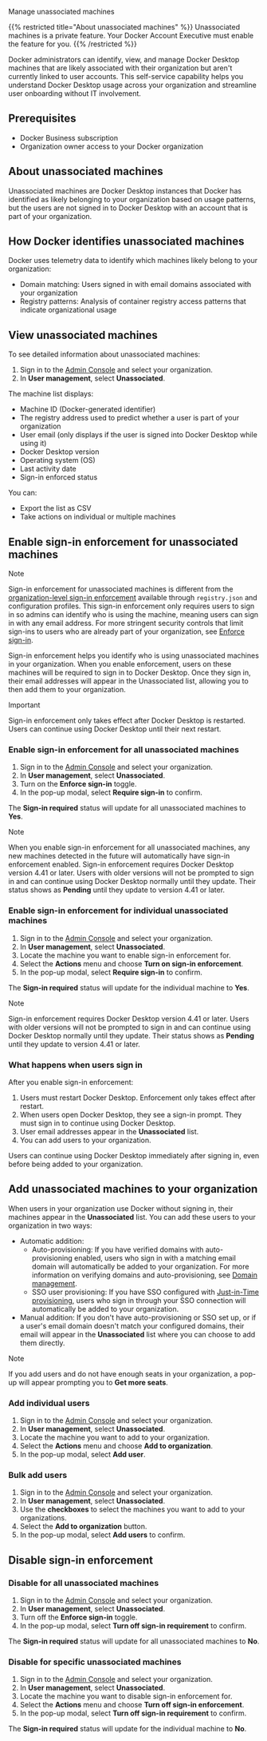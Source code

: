 Manage unassociated machines


{{% restricted title="About unassociated machines" %}}
Unassociated machines is a private feature. Your Docker
Account Executive must enable the feature for you.
{{% /restricted %}}

Docker administrators can identify, view, and manage Docker Desktop machines
that are likely associated with their organization but aren't currently linked
to user accounts. This self-service capability helps you understand Docker
Desktop usage across your organization and streamline user onboarding without
IT involvement.

## Prerequisites

- Docker Business subscription
- Organization owner access to your Docker organization

## About unassociated machines

Unassociated machines are Docker Desktop instances that Docker has identified
as likely belonging to your organization based on usage patterns, but the users
are not signed in to Docker Desktop with an account that is part of your
organization.

## How Docker identifies unassociated machines

Docker uses telemetry data to identify which machines likely belong to your
organization:

- Domain matching: Users signed in with email domains associated with your
organization
- Registry patterns: Analysis of container registry access patterns that
indicate organizational usage

## View unassociated machines

To see detailed information about unassociated machines:

1. Sign in to the [Admin Console](https://app.docker.com/admin) and select
your organization.
1. In **User management**, select **Unassociated**.

The machine list displays:

- Machine ID (Docker-generated identifier)
- The registry address used to predict whether a user is part of your
organization
- User email (only displays if the user is signed into Docker Desktop while
using it)
- Docker Desktop version
- Operating system (OS)
- Last activity date
- Sign-in enforced status

You can:

- Export the list as CSV
- Take actions on individual or multiple machines

## Enable sign-in enforcement for unassociated machines

> [!NOTE]
>
> Sign-in enforcement for unassociated machines is different from
the [organization-level sign-in enforcement](/enterprise/security/enforce-sign-in/)
available through `registry.json` and configuration profiles. This sign-in
enforcement only requires users to sign in so admins can identify who is
using the machine, meaning users can sign in with any email address. For more
stringent security controls that limit sign-ins to users who are already part
of your organization, see [Enforce sign-in](/enterprise/security/enforce-sign-in/).

Sign-in enforcement helps you identify who is using unassociated machines in
your organization. When you enable enforcement, users on these machines will
be required to sign in to Docker Desktop. Once they sign in, their email
addresses will appear in the Unassociated list, allowing you to then add them
to your organization.

> [!IMPORTANT]
>
> Sign-in enforcement only takes effect after Docker Desktop is restarted.
Users can continue using Docker Desktop until their next restart.

### Enable sign-in enforcement for all unassociated machines

1. Sign in to the [Admin Console](https://app.docker.com/admin) and select
your organization.
1. In **User management**, select **Unassociated**.
1. Turn on the **Enforce sign-in** toggle.
1. In the pop-up modal, select **Require sign-in** to confirm.

The **Sign-in required** status will update for all unassociated machines to
**Yes**.

> [!NOTE]
>
> When you enable sign-in enforcement for all unassociated machines, any new
machines detected in the future will automatically have sign-in enforcement
enabled. Sign-in enforcement requires Docker Desktop version 4.41 or later.
Users with older versions will not be prompted to sign in and can continue
using Docker Desktop normally until they update. Their status shows
as **Pending** until they update to version 4.41 or later.

### Enable sign-in enforcement for individual unassociated machines

1. Sign in to the [Admin Console](https://app.docker.com/admin) and select
your organization.
1. In **User management**, select **Unassociated**.
1. Locate the machine you want to enable sign-in enforcement for.
1. Select the **Actions** menu and choose **Turn on sign-in enforcement**.
1. In the pop-up modal, select **Require sign-in** to confirm.

The **Sign-in required** status will update for the individual machine to
**Yes**.

> [!NOTE]
>
> Sign-in enforcement requires Docker Desktop version 4.41 or later. Users
with older versions will not be prompted to sign in and can continue using
Docker Desktop normally until they update. Their status shows as **Pending**
until they update to version 4.41 or later.

### What happens when users sign in

After you enable sign-in enforcement:

1. Users must restart Docker Desktop. Enforcement only takes effect after
restart.
1. When users open Docker Desktop, they see a sign-in prompt. They must sign
in to continue using Docker Desktop.
1. User email addresses appear in the **Unassociated** list.
1. You can add users to your organization.

Users can continue using Docker Desktop immediately after signing in, even
before being added to your organization.

## Add unassociated machines to your organization

When users in your organization use Docker without signing in, their machines
appear in the **Unassociated** list. You can add these users to your
organization in two ways:

- Automatic addition:
    - Auto-provisioning: If you have verified domains with auto-provisioning
    enabled, users who sign in with a matching email domain will automatically
    be added to your organization. For more information on verifying domains and
    auto-provisioning, see [Domain management](/manuals/enterprise/security/domain-management.md).
    - SSO user provisioning: If you have SSO configured with
    [Just-in-Time provisioning](/manuals/enterprise/security/provisioning/just-in-time.md),
    users who sign in through your SSO connection will automatically be added
    to your organization.
- Manual addition: If you don't have auto-provisioning or SSO set up, or if a
user's email domain doesn't match your configured domains, their email will
appear in the **Unassociated** list where you can choose to add them directly.

> [!NOTE]
>
> If you add users and do not have enough seats in your organization, a
pop-up will appear prompting you to **Get more seats**.

### Add individual users

1. Sign in to the [Admin Console](https://app.docker.com/admin) and select
your organization.
1. In **User management**, select **Unassociated**.
1. Locate the machine you want to add to your organization.
1. Select the **Actions** menu and choose **Add to organization**.
1. In the pop-up modal, select **Add user**.

### Bulk add users

1. Sign in to the [Admin Console](https://app.docker.com/admin) and select
your organization.
1. In **User management**, select **Unassociated**.
1. Use the **checkboxes** to select the machines you want to add to your
organizations.
1. Select the **Add to organization** button.
1. In the pop-up modal, select **Add users** to confirm.

## Disable sign-in enforcement

### Disable for all unassociated machines

1. Sign in to the [Admin Console](https://app.docker.com/admin) and select
your organization.
1. In **User management**, select **Unassociated**.
1. Turn off the **Enforce sign-in** toggle.
1. In the pop-up modal, select **Turn off sign-in requirement** to confirm.

The **Sign-in required** status will update for all unassociated machines to
**No**.

### Disable for specific unassociated machines

1. Sign in to the [Admin Console](https://app.docker.com/admin) and select
your organization.
1. In **User management**, select **Unassociated**.
1. Locate the machine you want to disable sign-in enforcement for.
1. Select the **Actions** menu and choose **Turn off sign-in enforcement**.
1. In the pop-up modal, select **Turn off sign-in requirement** to confirm.

The **Sign-in required** status will update for the individual machine to
**No**.


